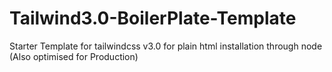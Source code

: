 # Tailwind3.0-BoilerPlate-Template
Starter Template for tailwindcss v3.0 for plain html installation through node (Also optimised for Production)
